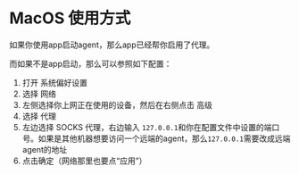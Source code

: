 # MacOS 使用方式

如果你使用app启动agent，那么app已经帮你启用了代理。

而如果不是app启动，那么可以参照如下配置：

1. 打开 系统偏好设置
2. 选择 网络
3. 左侧选择你上网正在使用的设备，然后在右侧点击 高级
4. 选择 代理
5. 左边选择 SOCKS 代理，右边输入 `127.0.0.1`和你在配置文件中设置的端口号。如果是其他机器想要访问一个远端的agent，那么`127.0.0.1`需要改成远端agent的地址
6. 点击确定（网络那里也要点“应用”）
